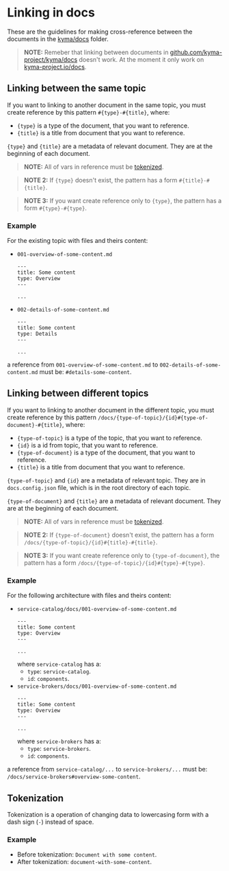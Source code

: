 # Linking in docs

These are the guidelines for making cross-reference between the documents in the [kyma/docs](https://github.com/kyma-project/kyma/tree/master/docs) folder.

>**NOTE:** Remeber that linking between documents in [github.com/kyma-project/kyma/docs](https://github.com/kyma-project/kyma/tree/master/docs) doesn't work. At the moment it only work on [kyma-project.io/docs](https://kyma-project.io/docs).

## Linking between the same topic

If you want to linking to another document in the same topic, you must create reference by this pattern `#{type}-#{title}`, where:
- `{type}` is a type of the document, that you want to reference.
- `{title}` is a title from document that you want to reference.

`{type}` and `{title}` are a metadata of relevant document. They are at the beginning of each document.

>**NOTE:** All of vars in reference must be [tokenized](#tokenization).

>**NOTE 2:** If `{type}` doesn't exist, the pattern has a form `#{title}-#{title}`.

>**NOTE 3:** If you want create reference only to `{type}`, the pattern has a form `#{type}-#{type}`.

### Example

For the existing topic with files and theirs content:
- `001-overview-of-some-content.md`
  ```
  ---
  title: Some content
  type: Overview
  ---

  ...
  ```
- `002-details-of-some-content.md`
  ```
  ---
  title: Some content
  type: Details
  ---
    
  ...
  ```

a reference from `001-overview-of-some-content.md` to `002-details-of-some-content.md` must be: `#details-some-content`.

## Linking between different topics

If you want to linking to another document in the different topic, you must create reference by this pattern `/docs/{type-of-topic}/{id}#{type-of-document}-#{title}`, where:
- `{type-of-topic}` is a type of the topic, that you want to reference.
- `{id}` is a id from topic, that you want to reference.
- `{type-of-document}` is a type of the document, that you want to reference.
- `{title}` is a title from document that you want to reference.

`{type-of-topic}` and `{id}` are a metadata of relevant topic. They are in `docs.config.json` file, which is in the root directory of each topic.

`{type-of-document}` and `{title}` are a metadata of relevant document. They are at the beginning of each document.

>**NOTE:** All of vars in reference must be [tokenized](#tokenization).

>**NOTE 2:** If `{type-of-document}` doesn't exist, the pattern has a form `/docs/{type-of-topic}/{id}#{title}-#{title}`.

>**NOTE 3:** If you want create reference only to `{type-of-document}`, the pattern has a form `/docs/{type-of-topic}/{id}#{type}-#{type}`.

### Example

For the following architecture with files and theirs content:
- `service-catalog/docs/001-overview-of-some-content.md`
  ```
  ---
  title: Some content
  type: Overview
  ---

  ...
  ```
  where `service-catalog` has a:
  - `type`: `service-catalog`.
  - `id`: `components`.
- `service-brokers/docs/001-overview-of-some-content.md`
  ```
  ---
  title: Some content
  type: Overview
  ---
    
  ...
  ```
  where `service-brokers` has a:
  - `type`: `service-brokers`.
  - `id`: `components`.

a reference from `service-catalog/...` to `service-brokers/...` must be: `/docs/service-brokers#overview-some-content`.

## Tokenization

Tokenization is a operation of changing data to lowercasing form with a dash sign (`-`) instead of space.

### Example

- Before tokenization:  `Document with some content`.
- After tokenization:   `document-with-some-content`.
